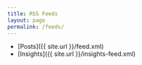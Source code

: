 ```yaml
---
title: RSS Feeds
layout: page
permalink: /feeds/
---
```


- [Posts]({{ site.url }}/feed.xml)
- [Insights]({{ site.url }}/insights-feed.xml)
